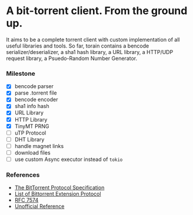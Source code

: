 # A bit-torrent client. From the ground up.

It aims to be a complete torrent client with custom implementation of all useful libraries and tools. So far, torain contains a bencode serializer/deserializer, a sha1 hash library, a URL library, a HTTP/UDP request library, a Psuedo-Random Number Generator.

### Milestone

- [x] bencode parser
- [x] parse .torrent file
- [x] bencode encoder
- [x] sha1 info hash
- [x] URL Library
- [x] HTTP Library
- [x] TinyMT PRNG
- [ ] uTP Protocol
- [ ] DHT Library
- [ ] handle magnet links
- [ ] download files
- [ ] use custom Async executor instead of `tokio`

### References

- [The BitTorrent Protocol Specification](https://www.bittorrent.org/beps/bep_0003.html)
- [List of Bittorrent Extension Protocol](https://www.bittorrent.org/beps/bep_0000.html)
- [RFC 7574](https://www.rfc-editor.org/rfc/rfc7574.txt)
- [Unofficial Reference](https://wiki.theory.org/BitTorrentSpecification)
